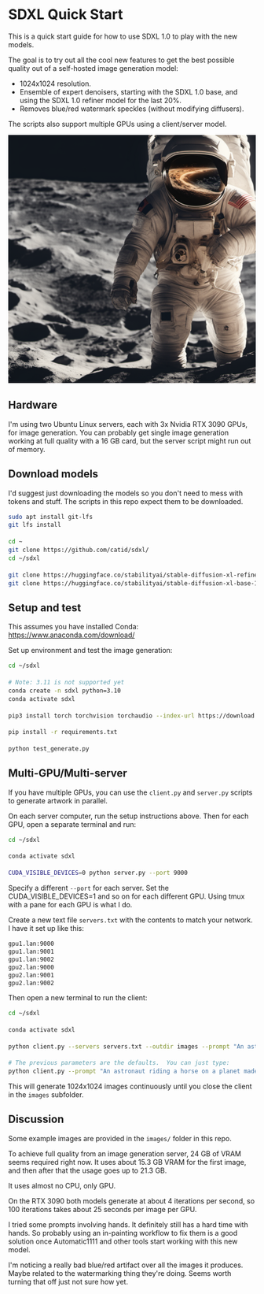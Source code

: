 # SDXL Quick Start

This is a quick start guide for how to use SDXL 1.0 to play with the new models.

The goal is to try out all the cool new features to get the best possible quality out of a self-hosted image generation model:

+ 1024x1024 resolution.
+ Ensemble of expert denoisers, starting with the SDXL 1.0 base, and using the SDXL 1.0 refiner model for the last 20%.
+ Removes blue/red watermark speckles (without modifying diffusers).

The scripts also support multiple GPUs using a client/server model.

![Cheesy](./images/1.png)

## Hardware

I'm using two Ubuntu Linux servers, each with 3x Nvidia RTX 3090 GPUs, for image generation. You can probably get single image generation working at full quality with a 16 GB card, but the server script might run out of memory.

## Download models

I'd suggest just downloading the models so you don't need to mess with tokens and stuff.  The scripts in this repo expect them to be downloaded.

```bash
sudo apt install git-lfs
git lfs install

cd ~
git clone https://github.com/catid/sdxl/
cd ~/sdxl

git clone https://huggingface.co/stabilityai/stable-diffusion-xl-refiner-1.0
git clone https://huggingface.co/stabilityai/stable-diffusion-xl-base-1.0
```

## Setup and test

This assumes you have installed Conda: https://www.anaconda.com/download/

Set up environment and test the image generation:

```bash
cd ~/sdxl

# Note: 3.11 is not supported yet
conda create -n sdxl python=3.10
conda activate sdxl

pip3 install torch torchvision torchaudio --index-url https://download.pytorch.org/whl/cu118

pip install -r requirements.txt

python test_generate.py
```

## Multi-GPU/Multi-server

If you have multiple GPUs, you can use the `client.py` and `server.py` scripts to generate artwork in parallel.

On each server computer, run the setup instructions above.  Then for each GPU, open a separate terminal and run:

```bash
cd ~/sdxl

conda activate sdxl

CUDA_VISIBLE_DEVICES=0 python server.py --port 9000
```

Specify a different `--port` for each server.  Set the CUDA_VISIBLE_DEVICES=1 and so on for each different GPU.  Using tmux with a pane for each GPU is what I do.

Create a new text file `servers.txt` with the contents to match your network.  I have it set up like this:

```
gpu1.lan:9000
gpu1.lan:9001
gpu1.lan:9002
gpu2.lan:9000
gpu2.lan:9001
gpu2.lan:9002
```

Then open a new terminal to run the client:

```bash
cd ~/sdxl

conda activate sdxl

python client.py --servers servers.txt --outdir images --prompt "An astronaut riding a horse on a planet made of cheese" --guide 7.5 --steps 100

# The previous parameters are the defaults.  You can just type:
python client.py --prompt "An astronaut riding a horse on a planet made of cheese"
```

This will generate 1024x1024 images continuously until you close the client in the `images` subfolder.

## Discussion

Some example images are provided in the `images/` folder in this repo.

To achieve full quality from an image generation server, 24 GB of VRAM seems required right now.  It uses about 15.3 GB VRAM for the first image, and then after that the usage goes up to 21.3 GB.

It uses almost no CPU, only GPU.

On the RTX 3090 both models generate at about 4 iterations per second, so 100 iterations takes about 25 seconds per image per GPU.

I tried some prompts involving hands.  It definitely still has a hard time with hands.  So probably using an in-painting workflow to fix them is a good solution once Automatic1111 and other tools start working with this new model.

I'm noticing a really bad blue/red artifact over all the images it produces.  Maybe related to the watermarking thing they're doing.  Seems worth turning that off just not sure how yet.
